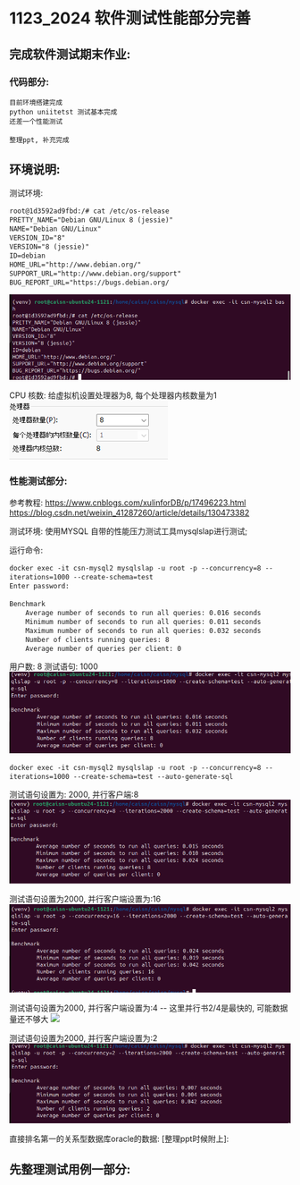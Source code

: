 # 1123_2024 软件测试性能部分完善
## 完成软件测试期末作业:
### 代码部分:
    目前环境搭建完成
    python uniitetst 测试基本完成
    还差一个性能测试

    整理ppt, 补充完成

## 环境说明:
   测试环境:
   ```
root@1d3592ad9fbd:/# cat /etc/os-release 
PRETTY_NAME="Debian GNU/Linux 8 (jessie)"
NAME="Debian GNU/Linux"
VERSION_ID="8"
VERSION="8 (jessie)"
ID=debian
HOME_URL="http://www.debian.org/"
SUPPORT_URL="http://www.debian.org/support"
BUG_REPORT_URL="https://bugs.debian.org/
   ```
![alt text](image-2.png)

CPU 核数: 给虚拟机设置处理器为8, 每个处理器内核数量为1
![alt text](image-3.png)


### 性能测试部分:
参考教程: https://www.cnblogs.com/xulinforDB/p/17496223.html
         https://blog.csdn.net/weixin_41287260/article/details/130473382

测试环境: 使用MYSQL 自带的性能压力测试工具mysqlslap进行测试;

运行命令:
```
docker exec -it csn-mysql2 mysqlslap -u root -p --concurrency=8 --iterations=1000 --create-schema=test
Enter password: 

Benchmark
	Average number of seconds to run all queries: 0.016 seconds
	Minimum number of seconds to run all queries: 0.011 seconds
	Maximum number of seconds to run all queries: 0.032 seconds
	Number of clients running queries: 8
	Average number of queries per client: 0

```
用户数: 8
测试语句: 1000
![alt text](image-5.png)

```
docker exec -it csn-mysql2 mysqlslap -u root -p --concurrency=8 --iterations=1000 --create-schema=test --auto-generate-sql
```


测试语句设置为: 2000, 并行客户端:8
![alt text](image-6.png)


测试语句设置为2000, 并行客户端设置为:16
![alt text](image-7.png)


测试语句设置为2000, 并行客户端设置为:4  -- 这里并行书2/4是最快的, 可能数据量还不够大
![
](image-8.png)


测试语句设置为2000, 并行客户端设置为:2  
![alt text](image-9.png)


直接排名第一的关系型数据库oracle的数据:
[整理ppt时候附上]:


## 先整理测试用例一部分:
